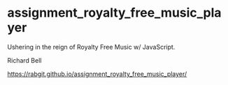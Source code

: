 # assignment_royalty_free_music_player
Ushering in the reign of Royalty Free Music w/ JavaScript.

Richard Bell

https://rabgit.github.io/assignment_royalty_free_music_player/
